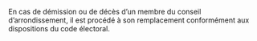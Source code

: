 En cas de démission ou de décès d’un membre du conseil d’arrondissement, il est procédé à son remplacement conformément aux dispositions du code électoral.